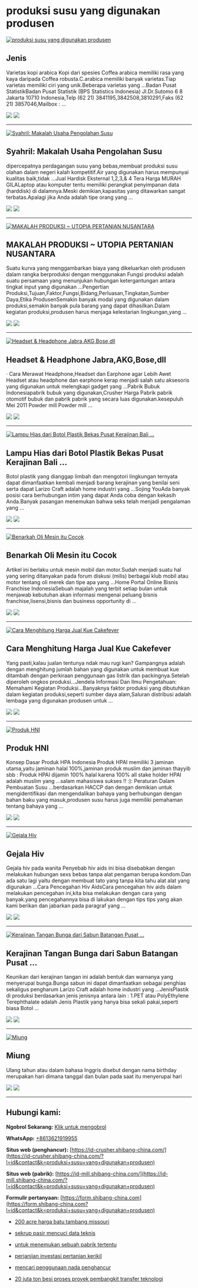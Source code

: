 # produksi susu yang digunakan produsen

<a href="https://swt.shibang-china.com/?l=id&img&k=produksi+susu+yang+digunakan+produsen" target="_blank">![produksi susu yang digunakan produsen](http://static.shibang-china.com/all-800x300/574.jpg)</a>

## Jenis
Varietas kopi arabica Kopi dari spesies Coffea arabica memiliki rasa yang kaya daripada Coffea robusta.C.arabica memiliki banyak varietas.Tiap varietas memiliki ciri yang unik.Beberapa varietas yang …Badan Pusat StatistikBadan Pusat Statistik (BPS Statistics Indonesia) Jl.Dr.Sutomo 6 8 Jakarta 10710 Indonesia,Telp (62 21) 3841195,3842508,3810291,Faks (62 21) 3857046,Mailbox : …


<a href="https://whatsapp.shibangsoft.com/WhatsApp.php" target="_blank" title="WhatsApp">![](http://static.shibang-china.com/icon/whatsapp.png)</a> <a href="https://swt.shibang-china.com/?l=id&icon&k=produksi+susu+yang+digunakan+produsen" target="_blank">![](http://static.shibang-china.com/icon/chat-id.png)</a>

---

<a href="https://swt.shibang-china.com/?l=id&img&k=produksi+susu+yang+digunakan+produsen" target="_blank">![Syahril: Makalah Usaha Pengolahan Susu](http://static.shibang-china.com/all-800x300/184.jpg)</a>

## Syahril: Makalah Usaha Pengolahan Susu
dipercepatnya perdagangan susu yang bebas,membuat produksi susu olahan dalam negeri kalah kompetitif.Air yang digunakan harus mempunyai kualitas baik,tidak …Jual Hardisk Eksternal 1,2,3,& 4 Tera Harga MURAH GILALaptop atau komputer tentu memiliki perangkat penyimpanan data (harddisk) di dalamnya.Meski demikian,kapasitas yang ditawarkan sangat terbatas.Apalagi jika Anda adalah tipe orang yang …


<a href="https://whatsapp.shibangsoft.com/WhatsApp.php" target="_blank" title="WhatsApp">![](http://static.shibang-china.com/icon/whatsapp.png)</a> <a href="https://swt.shibang-china.com/?l=id&icon&k=produksi+susu+yang+digunakan+produsen" target="_blank">![](http://static.shibang-china.com/icon/chat-id.png)</a>

---

<a href="https://swt.shibang-china.com/?l=id&img&k=produksi+susu+yang+digunakan+produsen" target="_blank">![MAKALAH PRODUKSI ~ UTOPIA PERTANIAN NUSANTARA](http://static.shibang-china.com/all-800x300/195.jpg)</a>

## MAKALAH PRODUKSI ~ UTOPIA PERTANIAN NUSANTARA
Suatu kurva yang menggambarkan biaya yang dikeluarkan oleh produsen dalam rangka berproduksi dengan menggunakan Fungsi produksi adalah suatu persamaan yang menunjukan hubungan ketergantungan antara tingkat input yang digunakan …Pengertian Produksi,Tujuan,Faktor,Fungsi,Bidang,Perluasan,Tingkatan,Sumber Daya,Etika ProdusenSemakin banyak modal yang digunakan dalam produksi,semakin banyak pula barang yang dapat dihasilkan.Dalam kegiatan produksi,produsen harus menjaga kelestarian lingkungan,yang …


<a href="https://whatsapp.shibangsoft.com/WhatsApp.php" target="_blank" title="WhatsApp">![](http://static.shibang-china.com/icon/whatsapp.png)</a> <a href="https://swt.shibang-china.com/?l=id&icon&k=produksi+susu+yang+digunakan+produsen" target="_blank">![](http://static.shibang-china.com/icon/chat-id.png)</a>

---

<a href="https://swt.shibang-china.com/?l=id&img&k=produksi+susu+yang+digunakan+produsen" target="_blank">![Headset & Headphone Jabra,AKG,Bose,dll](http://static.shibang-china.com/all-800x300/805.jpg)</a>

## Headset & Headphone Jabra,AKG,Bose,dll
· Cara Merawat Headphone,Headset dan Earphone agar Lebih Awet Headset atau headphone dan earphone kerap menjadi salah satu aksesoris yang digunakan untuk melengkapi gadget yang …Pabrik Bubuk Indonesiapabrik bubuk yang digunakan,Crusher Harga Pabrik pabrik otomotif bubuk dan pabrik pabrik yang secara luas digunakan.kesepuluh Mei 2011 Powder mill Powder mill …


<a href="https://whatsapp.shibangsoft.com/WhatsApp.php" target="_blank" title="WhatsApp">![](http://static.shibang-china.com/icon/whatsapp.png)</a> <a href="https://swt.shibang-china.com/?l=id&icon&k=produksi+susu+yang+digunakan+produsen" target="_blank">![](http://static.shibang-china.com/icon/chat-id.png)</a>

---

<a href="https://swt.shibang-china.com/?l=id&img&k=produksi+susu+yang+digunakan+produsen" target="_blank">![Lampu Hias dari Botol Plastik Bekas Pusat Kerajinan Bali …](http://static.shibang-china.com/all-800x300/562.jpg)</a>

## Lampu Hias dari Botol Plastik Bekas Pusat Kerajinan Bali …
Botol plastik yang dianggap limbah dan mengotori lingkungan ternyata dapat dimanfaatkan kembali menjadi barang kerajinan yang benilai seni serta dapat Larizo Craft adalah home industri yang …Sojing YouAda banyak posisi cara berhubungan intim yang dapat Anda coba dengan kekasih Anda.Banyak pasangan menemukan bahwa seks telah menjadi pengalaman yang …


<a href="https://whatsapp.shibangsoft.com/WhatsApp.php" target="_blank" title="WhatsApp">![](http://static.shibang-china.com/icon/whatsapp.png)</a> <a href="https://swt.shibang-china.com/?l=id&icon&k=produksi+susu+yang+digunakan+produsen" target="_blank">![](http://static.shibang-china.com/icon/chat-id.png)</a>

---

<a href="https://swt.shibang-china.com/?l=id&img&k=produksi+susu+yang+digunakan+produsen" target="_blank">![Benarkah Oli Mesin itu Cocok](http://static.shibang-china.com/all-800x300/276.jpg)</a>

## Benarkah Oli Mesin itu Cocok
Artikel ini berlaku untuk mesin mobil dan motor.Sudah menjadi suatu hal yang sering ditanyakan pada forum diskusi (milis) berbagai klub mobil atau motor tentang oli merek dan tipe apa yang …Home Portal Online Bisnis Franchise IndonesiaSebuah majalah yang terbit setiap bulan untuk menjawab kebutuhan akan informasi mengenai peluang bisnis franchise,lisensi,bisnis dan business opportunity di …


<a href="https://whatsapp.shibangsoft.com/WhatsApp.php" target="_blank" title="WhatsApp">![](http://static.shibang-china.com/icon/whatsapp.png)</a> <a href="https://swt.shibang-china.com/?l=id&icon&k=produksi+susu+yang+digunakan+produsen" target="_blank">![](http://static.shibang-china.com/icon/chat-id.png)</a>

---

<a href="https://swt.shibang-china.com/?l=id&img&k=produksi+susu+yang+digunakan+produsen" target="_blank">![Cara Menghitung Harga Jual Kue Cakefever](http://static.shibang-china.com/all-800x300/607.jpg)</a>

## Cara Menghitung Harga Jual Kue Cakefever
Yang pasti,kalau jualan tentunya ndak mau rugi kan? Gampangnya adalah dengan menghitung jumlah bahan yang digunakan untuk membuat kue ditambah dengan perkiraan penggunaan gas listrik dan packingnya.Setelah diperoleh ongkos produksi…Jendela Informasi Dan Ilmu Pengetahuan: Memahami Kegiatan Produksi…Banyaknya faktor produksi yang dibutuhkan dalam kegiatan produksi,seperti sumber daya alam,Saluran distribusi adalah lembaga yang digunakan produsen untuk …


<a href="https://whatsapp.shibangsoft.com/WhatsApp.php" target="_blank" title="WhatsApp">![](http://static.shibang-china.com/icon/whatsapp.png)</a> <a href="https://swt.shibang-china.com/?l=id&icon&k=produksi+susu+yang+digunakan+produsen" target="_blank">![](http://static.shibang-china.com/icon/chat-id.png)</a>

---

<a href="https://swt.shibang-china.com/?l=id&img&k=produksi+susu+yang+digunakan+produsen" target="_blank">![Produk HNI](http://static.shibang-china.com/all-800x300/910.jpg)</a>

## Produk HNI
Konsep Dasar Produk HPA Indonesia Produk HPAI memiliki 3 jaminan utama,yaitu jaminan halal 100%,jaminan produk muslim dan jaminan thayyib sbb : Produk HPAI dijamin 100% halal karena 100% all stake holder HPAI adalah muslim yang …salam mahasiswa sukses !! :): Peraturan Dalam Pembuatan Susu …berdasarkan HACCP dan dengan demikian untuk mengidentifikasi dan mengendalikan bahaya yang berhubungan dengan bahan baku yang masuk,produsen susu harus juga memiliki pemahaman tentang bahaya yang …


<a href="https://whatsapp.shibangsoft.com/WhatsApp.php" target="_blank" title="WhatsApp">![](http://static.shibang-china.com/icon/whatsapp.png)</a> <a href="https://swt.shibang-china.com/?l=id&icon&k=produksi+susu+yang+digunakan+produsen" target="_blank">![](http://static.shibang-china.com/icon/chat-id.png)</a>

---

<a href="https://swt.shibang-china.com/?l=id&img&k=produksi+susu+yang+digunakan+produsen" target="_blank">![Gejala Hiv](http://static.shibang-china.com/all-800x300/83.jpg)</a>

## Gejala Hiv
Gejala hiv pada wanita Penyebab hiv aids ini bisa disebabkan dengan melakukan hubungan sexs bebas tanpa alat pengaman berupa kondom.Dan ada satu lagi yaitu dengan membuat tato yang tanpa kita tahu alat alat yang digunakan …Cara Pencegahan Hiv AidsCara pencegahan hiv aids dalam melakukan pencegahan ini,kita bisa melakukan dengan cara yang banyak.yang pencegahannya bisa di lakukan dengan tips tips yang akan kami berikan dan jabarkan pada paragraf yang …


<a href="https://whatsapp.shibangsoft.com/WhatsApp.php" target="_blank" title="WhatsApp">![](http://static.shibang-china.com/icon/whatsapp.png)</a> <a href="https://swt.shibang-china.com/?l=id&icon&k=produksi+susu+yang+digunakan+produsen" target="_blank">![](http://static.shibang-china.com/icon/chat-id.png)</a>

---

<a href="https://swt.shibang-china.com/?l=id&img&k=produksi+susu+yang+digunakan+produsen" target="_blank">![Kerajinan Tangan Bunga dari Sabun Batangan Pusat …](http://static.shibang-china.com/all-800x300/314.jpg)</a>

## Kerajinan Tangan Bunga dari Sabun Batangan Pusat …
Keunikan dari kerajinan tangan ini adalah bentuk dan warnanya yang menyerupai bunga.Bunga sabun ini dapat dimanfaatkan sebagai penghias sekaligus pengharum Larizo Craft adalah home industri yang …JenisPlastik di produksi berdasarkan jenis jenisnya antara lain : 1.PET atau PolyEthylene Terephthalate adalah Jenis Plastik yang hanya bisa sekali pakai,seperti biasa Botol …


<a href="https://whatsapp.shibangsoft.com/WhatsApp.php" target="_blank" title="WhatsApp">![](http://static.shibang-china.com/icon/whatsapp.png)</a> <a href="https://swt.shibang-china.com/?l=id&icon&k=produksi+susu+yang+digunakan+produsen" target="_blank">![](http://static.shibang-china.com/icon/chat-id.png)</a>

---

<a href="https://swt.shibang-china.com/?l=id&img&k=produksi+susu+yang+digunakan+produsen" target="_blank">![Miung](http://static.shibang-china.com/all-800x300/1159.jpg)</a>

## Miung
Ulang tahun atau dalam bahasa Inggris disebut dengan nama birthday merupakan hari dimana tanggal dan bulan pada saat itu menyerupai hari

<a href="https://whatsapp.shibangsoft.com/WhatsApp.php" target="_blank" title="WhatsApp">![](http://static.shibang-china.com/icon/whatsapp.png)</a> <a href="https://swt.shibang-china.com/?l=id&icon&k=produksi+susu+yang+digunakan+produsen" target="_blank">![](http://static.shibang-china.com/icon/chat-id.png)</a>

---
## Hubungi kami:

**Ngobrol Sekarang:** [Klik untuk mengobrol](https://swt.shibang-china.com?l=id&contact&k=produksi+susu+yang+digunakan+produsen)

**WhatsApp:**  [+8613621919955](https://whatsapp.shibangsoft.com/WhatsApp.php)

**Situs web (penghancur):** [https://id-crusher.shibang-china.com/](https://id-crusher.shibang-china.com/?l=id&contact&k=produksi+susu+yang+digunakan+produsen)

**Situs web (pabrik):** [https://id-mill.shibang-china.com/](https://id-mill.shibang-china.com/?l=id&contact&k=produksi+susu+yang+digunakan+produsen)

**Formulir pertanyaan:** [https://form.shibang-china.com](https://form.shibang-china.com?l=id&contact&k=produksi+susu+yang+digunakan+produsen)

* [200 acre harga batu tambang missouri](../34/200%20acre%20harga%20batu%20tambang%20missouri.md)

* [sekrup pasir mencuci data teknis](../32/sekrup%20pasir%20mencuci%20data%20teknis.md)

* [untuk menemukan sebuah pabrik tertentu](../38/untuk%20menemukan%20sebuah%20pabrik%20tertentu.md)

* [perjanjian investasi pertanian kerikil](../34/perjanjian%20investasi%20pertanian%20kerikil.md)

* [mencari penggunaan nada penghancur](../33/mencari%20penggunaan%20nada%20penghancur.md)

* [20 juta ton besi proses proyek pembangkit transfer teknologi](../35/20%20juta%20ton%20besi%20proses%20proyek%20pembangkit%20transfer%20teknologi.md)